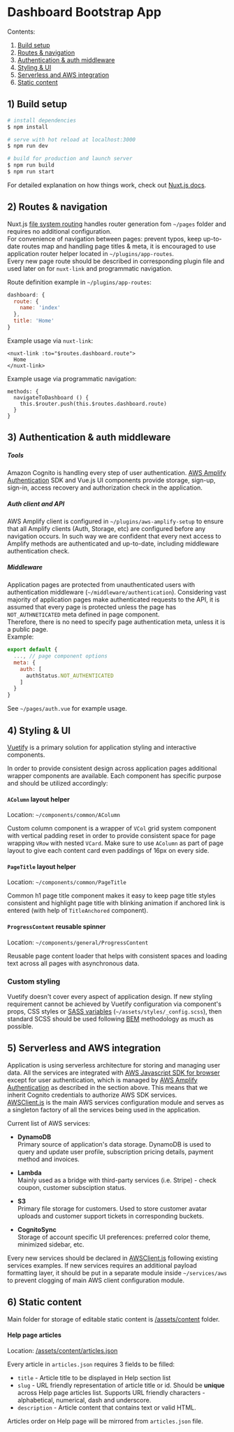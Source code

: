 # Dashboard Bootstrap App

Contents:

1) [Build setup](#1-build-setup)
2) [Routes & navigation](#2-routes--navigation)
3) [Authentication & auth middleware](#3-authentication--auth-middleware)
4) [Styling & UI](#4-styling--ui)
5) [Serverless and AWS integration](#5-serverless-and-aws-integration)
6) [Static content](#6-static-content)

## 1) Build setup


```bash
# install dependencies
$ npm install

# serve with hot reload at localhost:3000
$ npm run dev

# build for production and launch server
$ npm run build
$ npm run start
```

For detailed explanation on how things work, check out [Nuxt.js docs](https://nuxtjs.org).


## 2) Routes & navigation

Nuxt.js [file system routing](https://nuxtjs.org/docs/2.x/features/file-system-routing) handles router generation fom `~/pages` folder and requires no additional configuration.  
For convenience of navigation between pages: prevent typos, keep up-to-date routes map and handling page titles & meta, it is encouraged to use application router helper located in `~/plugins/app-routes`.  
Every new page route should be described in corresponding plugin file and used later on for `nuxt-link` and programmatic navigation.  

Route definition example in `~/plugins/app-routes`:
```js
dashboard: {
  route: {
    name: 'index'
  },
  title: 'Home'
}
```

Example usage via `nuxt-link`:

```vue
<nuxt-link :to="$routes.dashboard.route">
  Home
</nuxt-link>
```

Example usage via programmatic navigation:

```vue
methods: {
  navigateToDashboard () {
    this.$router.push(this.$routes.dashboard.route)
  }
}
``` 

## 3) Authentication & auth middleware

##### Tools

Amazon Cognito is handling every step of user authentication. [AWS Amplify Authentication](https://docs.amplify.aws/lib/auth/getting-started/q/platform/js) SDK and Vue.js UI components provide storage, sign-up, sign-in, access recovery and authorization check in the application.  

##### Auth client and API

AWS Amplify client is configured in `~/plugins/aws-amplify-setup` to ensure that all Amplify clients (Auth, Storage, etc) are configured before any navigation occurs. In such way we are confident that every next access to Amplify methods are authenticated and up-to-date, including middleware authentication check.    


##### Middleware

Application pages are protected from unauthenticated users with authentication middleware (`~/middleware/authentication`). Considering vast majority of application pages make authenticated requests to the API, it is assumed that every page is protected unless the page has `NOT_AUTHNETICATED` meta defined in page component.  
Therefore, there is no need to specify page authentication meta, unless it is a public page.   
Example: 

```js
export default {
  ..., // page component options 
  meta: {
    auth: [
      authStatus.NOT_AUTHENTICATED
    ]
  }
}
```

See `~/pages/auth.vue` for example usage.  

## 4) Styling & UI

[Vuetify](https://vuetifyjs.com/) is a primary solution for application styling and interactive components. 

In order to provide consistent design across application pages additional wrapper components are available. Each component has specific purpose and should be utilized accordingly:

#### `AColumn` layout helper

Location: `~/components/common/AColumn`  

Custom column component is a wrapper of `VCol` grid system component with vertical padding reset in order to provide consistent space for page wrapping `VRow` with nested `VCard`. Make sure to use `AColumn` as part of page layout to give each content card even paddings of 16px on every side.

#### `PageTitle` layout helper

Location: `~/components/common/PageTitle`

Common h1 page title component makes it easy to keep page title styles consistent and highlight page title with blinking animation if anchored link is entered (with help of `TitleAnchored` component).

#### `ProgressContent` reusable spinner

Location: `~/components/general/ProgressContent` 

Reusable page content loader that helps with consistent spaces and loading text across all pages with asynchronous data.

### Custom styling

Vuetify doesn't cover every aspect of application design. If new styling requirement cannot be achieved by Vuetify configuration via component's props, CSS styles or [SASS variables](https://vuetifyjs.com/en/features/sass-variables/) (`~/assets/styles/_config.scss`), then standard SCSS should be used following [BEM](https://en.bem.info/methodology/quick-start/) methodology as much as possible.  


## 5) Serverless and AWS integration

Application is using serverless architecture for storing and managing user data. All the services are integrated with [AWS Javascript SDK for browser](https://docs.aws.amazon.com/sdk-for-javascript/v3/developer-guide/getting-started-browser.html) except for user authentication, which is managed by [AWS Amplify Authentication](https://docs.amplify.aws/lib/auth/getting-started/q/platform/js) as described in the section above. This means that we inherit Cognito credentials to authorize AWS SDK services.  
[AWSClient.js](/services/aws/AWSClient.js) is the main AWS services configuration module and serves as a singleton factory of all the services being used in the application.  

Current list of AWS services:

- **DynamoDB**  
  Primary source of application's data storage. DynamoDB is used to query and update user profile, subscription pricing details, payment method and invoices.
  
- **Lambda**  
  Mainly used as a bridge with third-party services (i.e. Stripe) - check coupon, customer subsciption status.
  
- **S3**  
  Primary file storage for customers. Used to store customer avatar uploads and customer support tickets in corresponding buckets. 
  
- **CognitoSync**  
  Storage of account specific UI preferences: preferred color theme, minimized sidebar, etc.  
  
Every new services should be declared in [AWSClient.js](/services/aws/AWSClient.js) following existing services examples. If new services requires an additional payload formatting layer, it should be put in a separate module inside `~/services/aws` to prevent clogging of main AWS client configuration module.

## 6) Static content

Main folder for storage of editable static content is [/assets/content](/assets/content) folder.  

#### Help page articles

Location: [/assets/content/articles.json](/assets/content/articles.json)

Every article in `articles.json` requires 3 fields to be filled:

- `title` - Article title to be displayed in Help section list
- `slug` - URL friendly representation of article title or id. Should be **unique** across Help page articles list. Supports URL friendly characters - alphabetical, numerical, dash and underscore.
- `description` - Article content that contains text or valid HTML.

Articles order on Help page will be mirrored from `articles.json` file.

